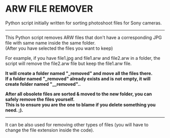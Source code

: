 # ARW FILE REMOVER
Python script initially written for sorting photoshoot files for Sony cameras.
<hr>

This Python script removes ARW files that don't have a corresponding JPG file with same name inside the same folder.\
(After you have selected the files you want to keep)

For example, if you have file1.jpg and file1.arw and file2.arw in a folder, the script will remove the file2.arw file but keep the file1.arw file.

**It will create a folder named "_removed" and move all the files there.**\
**If a folder named "_removed" already exists and is not empty, it will create folder named "__removed"..**

**After all obsolete files are sorted & moved to the new folder, you can safely remove the files yourself.**\
**This is to ensure you are the one to blame if you delete something you need. ;).**

<hr>
It can be also used for removing other types of files (you will have to change the file extension inside the code).
